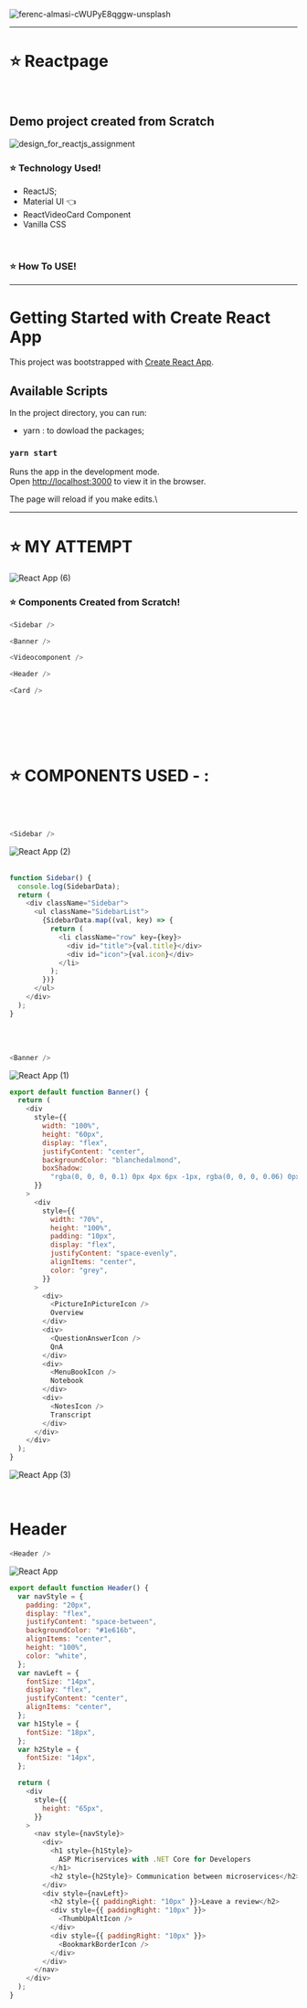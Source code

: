 

![ferenc-almasi-cWUPyE8qggw-unsplash](https://user-images.githubusercontent.com/55043608/117419029-bdf6d900-af39-11eb-8321-4c5d2dada31e.jpg)

---

#  :star: Reactpage

<br>

## Demo project created from Scratch


![design_for_reactjs_assignment](https://user-images.githubusercontent.com/55043608/117166761-4c594680-ade4-11eb-8524-2e729deba196.jpg)

### :star: Technology Used!
- ReactJS;
 - Material UI :point_left: 
 - ReactVideoCard Component
- Vanilla CSS

<br>

### :star: How To USE!
---
# Getting Started with Create React App

This project was bootstrapped with [Create React App](https://github.com/facebook/create-react-app).

## Available Scripts

In the project directory, you can run:

- yarn : to dowload the packages;

### `yarn start`

Runs the app in the development mode.\
Open [http://localhost:3000](http://localhost:3000) to view it in the browser.

The page will reload if you make edits.\

---

#   :star:  MY ATTEMPT 
![React App (6)](https://user-images.githubusercontent.com/55043608/117178933-318ccf00-adf0-11eb-8f9f-16c030a44632.png)

### :star: Components Created from Scratch!
```js
<Sidebar />
```
```js
<Banner />
```
```js
<Videocomponent />
```
```js
<Header />
```
```js
<Card />
```

<br>
<br>


<br>
<br>

#  :star:  COMPONENTS USED - :
<br>
<br>

```js
<Sidebar />
```


![React App (2)](https://user-images.githubusercontent.com/55043608/117179145-74e73d80-adf0-11eb-8a35-c2a1448c1187.png)
<br>
<br>
```js
function Sidebar() {
  console.log(SidebarData);
  return (
    <div className="Sidebar">
      <ul className="SidebarList">
        {SidebarData.map((val, key) => {
          return (
            <li className="row" key={key}>
              <div id="title">{val.title}</div>
              <div id="icon">{val.icon}</div>
            </li>
          );
        })}
      </ul>
    </div>
  );
}

```
<br>
<br>




```js
<Banner />
```

![React App (1)](https://user-images.githubusercontent.com/55043608/117179286-99431a00-adf0-11eb-9bca-104f9baeb6c8.png)

```js
export default function Banner() {
  return (
    <div
      style={{
        width: "100%",
        height: "60px",
        display: "flex",
        justifyContent: "center",
        backgroundColor: "blanchedalmond",
        boxShadow:
          "rgba(0, 0, 0, 0.1) 0px 4px 6px -1px, rgba(0, 0, 0, 0.06) 0px 2px 4px -1px",
      }}
    >
      <div
        style={{
          width: "70%",
          height: "100%",
          padding: "10px",
          display: "flex",
          justifyContent: "space-evenly",
          alignItems: "center",
          color: "grey",
        }}
      >
        <div>
          <PictureInPictureIcon />
          Overview
        </div>
        <div>
          <QuestionAnswerIcon />
          QnA
        </div>
        <div>
          <MenuBookIcon />
          Notebook
        </div>
        <div>
          <NotesIcon />
          Transcript
        </div>
      </div>
    </div>
  );
}

```

![React App (3)](https://user-images.githubusercontent.com/55043608/117179216-86c8e080-adf0-11eb-96bf-2bb8087bd898.png)
<br>

<br>

     
# Header

```js
<Header />
```


![React App](https://user-images.githubusercontent.com/55043608/117179281-98aa8380-adf0-11eb-9073-db2f22d02e5c.png)


```js
export default function Header() {
  var navStyle = {
    padding: "20px",
    display: "flex",
    justifyContent: "space-between",
    backgroundColor: "#1e616b",
    alignItems: "center",
    height: "100%",
    color: "white",
  };
  var navLeft = {
    fontSize: "14px",
    display: "flex",
    justifyContent: "center",
    alignItems: "center",
  };
  var h1Style = {
    fontSize: "18px",
  };
  var h2Style = {
    fontSize: "14px",
  };

  return (
    <div
      style={{
        height: "65px",
      }}
    >
      <nav style={navStyle}>
        <div>
          <h1 style={h1Style}>
            ASP Micriservices with .NET Core for Developers
          </h1>
          <h2 style={h2Style}> Communication between microservices</h2>
        </div>
        <div style={navLeft}>
          <h2 style={{ paddingRight: "10px" }}>Leave a review</h2>
          <div style={{ paddingRight: "10px" }}>
            <ThumbUpAltIcon />
          </div>
          <div style={{ paddingRight: "10px" }}>
            <BookmarkBorderIcon />
          </div>
        </div>
      </nav>
    </div>
  );
}
```



